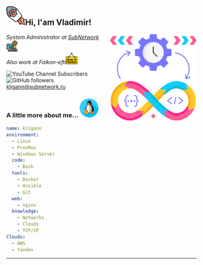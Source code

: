 <h2><img src="image-2.png" width="50">Hi, I'am Vladimir!</h2>
<img align='right' src="image.png" width="230">
<p><em>System Administrator at <a href="https://subnetwork.ru">SubNetwork</a><img src="image-1.png" width="30"></br>Also work at Falkon-efti</a><img src="image-3.png" width="30">
</em></p>

![YouTube Channel Subscribers](https://img.shields.io/youtube/channel/subscribers/UCigIISVpM5JGhAng4Q_v1hA)
![GitHub followers](https://img.shields.io/github/followers/kliganN)
[kligann\@subnetwork.ru](mailto:kligann@subnetwork.ru?subject=)

### A little more about me... <img src="image-4.png" width="50">

```yaml
name: kligann
environment:
  - Linux
  - ProxMox
  - Windows Server
  code:
    - Bash
  tools:
    - Docker
    - Ansible
    - Git
  web:
    - nginx
  knowledge:
    - Networks
    - Clouds
    - TCP/IP
Clouds:
  - AWS
  - Yandex

```

---
